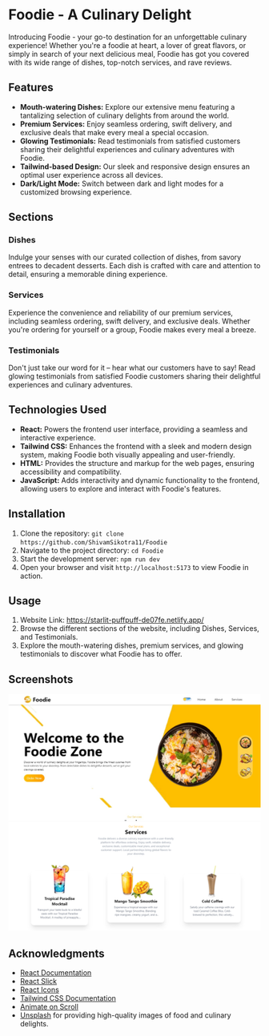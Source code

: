 # Foodie - A Culinary Delight

Introducing Foodie - your go-to destination for an unforgettable culinary experience! Whether you're a foodie at heart, a lover of great flavors, or simply in search of your next delicious meal, Foodie has got you covered with its wide range of dishes, top-notch services, and rave reviews.

## Features

- **Mouth-watering Dishes:** Explore our extensive menu featuring a tantalizing selection of culinary delights from around the world.
- **Premium Services:** Enjoy seamless ordering, swift delivery, and exclusive deals that make every meal a special occasion.
- **Glowing Testimonials:** Read testimonials from satisfied customers sharing their delightful experiences and culinary adventures with Foodie.
- **Tailwind-based Design:** Our sleek and responsive design ensures an optimal user experience across all devices.
- **Dark/Light Mode:** Switch between dark and light modes for a customized browsing experience.

## Sections

### Dishes

Indulge your senses with our curated collection of dishes, from savory entrees to decadent desserts. Each dish is crafted with care and attention to detail, ensuring a memorable dining experience.

### Services

Experience the convenience and reliability of our premium services, including seamless ordering, swift delivery, and exclusive deals. Whether you're ordering for yourself or a group, Foodie makes every meal a breeze.

### Testimonials

Don't just take our word for it – hear what our customers have to say! Read glowing testimonials from satisfied Foodie customers sharing their delightful experiences and culinary adventures.

## Technologies Used

- **React:** Powers the frontend user interface, providing a seamless and interactive experience.
- **Tailwind CSS:** Enhances the frontend with a sleek and modern design system, making Foodie both visually appealing and user-friendly.
- **HTML:** Provides the structure and markup for the web pages, ensuring accessibility and compatibility.
- **JavaScript:** Adds interactivity and dynamic functionality to the frontend, allowing users to explore and interact with Foodie's features.

## Installation

1. Clone the repository: `git clone https://github.com/ShivamSikotra11/Foodie`
2. Navigate to the project directory: `cd Foodie`
3. Start the development server: `npm run dev`
5. Open your browser and visit `http://localhost:5173` to view Foodie in action.

## Usage
1. Website Link: https://starlit-puffpuff-de07fe.netlify.app/
2. Browse the different sections of the website, including Dishes, Services, and Testimonials.
3. Explore the mouth-watering dishes, premium services, and glowing testimonials to discover what Foodie has to offer.


## Screenshots
![Appointment Page](hero.jpg)
![Appointment Page](section.png)


## Acknowledgments

- [React Documentation](https://reactjs.org/docs/getting-started.html)
- [React Slick](https://react-slick.neostack.com/)
- [React Icons](https://react-icons.github.io/react-icons/)
- [Tailwind CSS Documentation](https://tailwindcss.com/docs)
- [Animate on Scroll](https://michalsnik.github.io/aos/)
- [Unsplash](https://unsplash.com/) for providing high-quality images of food and culinary delights.
